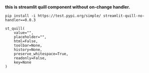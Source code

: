 **this is streamlit quill component without on-change handler.**

```pip install -i https://test.pypi.org/simple/ streamlit-quill-no-handler==0.0.3```

```
st_quill(
    value="",
    placeholder="",
    html=False,
    toolbar=None,
    history=None,
    preserve_whitespace=True,
    readonly=False,
    key=None
)
```

